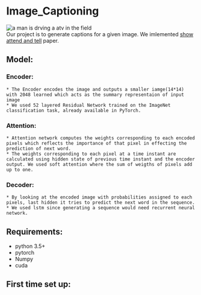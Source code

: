 # Image_Captioning  
  ![a man is drving a atv in the field](./Datasets/flickr30k-images/109823395.jpg)  
  Our project is to generate captions for a given image. We imlemented [show attend and tell](https://arxiv.org/pdf/1502.03044.pdf) paper.
## Model:  
  ### Encoder:   
    * The Encoder encodes the image and outputs a smaller iamge(14*14) with 2048 learned which acts as the summary representaion of input  image   
    * We used 52 layered Residual Network trained on the ImageNet classification task, already available in PyTorch.
  ### Attention:
    * Attention network computes the weights corresponding to each encoded pixels which reflects the importance of that pixel in effecting the prediction of next word.
    * The weights corresponding to each pixel at a time instant are calculated using hidden state of previous time instant and the encoder output. We used soft attention where the sum of weigths of pixels add up to one.
  ### Decoder:
    * By looking at the encoded image with probabilities assigned to each pixels, last hidden it tries to predict the next word in the sequence.
    * We used lstm since generating a sequence would need recurrent neural network.
## Requirements:   
  * python 3.5+
  * pytorch 
  * Numpy
  * cuda
## First time set up:  
      
  
  
  
  
